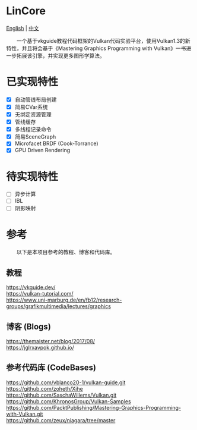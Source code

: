 # LinCore

[English](README_EN.md) | [中文](README_CN.md)

&emsp;&emsp;一个基于vkguide教程代码框架的Vulkan代码实验平台，使用Vulkan1.3的新特性，并且将会基于《Mastering Graphics Programming with Vulkan》一书进一步拓展该引擎，并实现更多图形学算法。

# 已实现特性
- [x] 自动管线布局创建
- [x] 简易CVar系统
- [x] 无绑定资源管理
- [x] 管线缓存
- [x] 多线程记录命令
- [x] 简易SceneGraph
- [x] Microfacet BRDF (Cook-Torrance)
- [x] GPU Driven Rendering

# 待实现特性
- [ ] 异步计算
- [ ] IBL 
- [ ] 阴影映射

# 参考
&emsp;&emsp;以下是本项目参考的教程、博客和代码库。
## 教程
https://vkguide.dev/  
https://vulkan-tutorial.com/  
https://www.uni-marburg.de/en/fb12/research-groups/grafikmultimedia/lectures/graphics

## 博客 (Blogs)
https://themaister.net/blog/2017/08/  
https://jglrxavpok.github.io/

## 参考代码库 (CodeBases)
https://github.com/vblanco20-1/vulkan-guide.git  
https://github.com/zoheth/Xihe  
https://github.com/SaschaWillems/Vulkan.git  
https://github.com/KhronosGroup/Vulkan-Samples  
https://github.com/PacktPublishing/Mastering-Graphics-Programming-with-Vulkan.git  
https://github.com/zeux/niagara/tree/master
